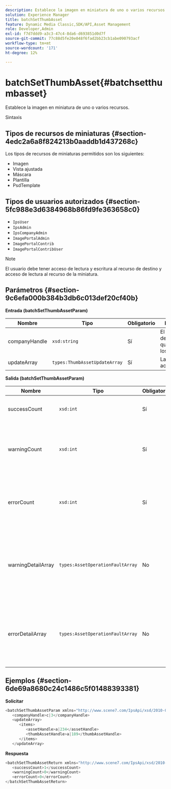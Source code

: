 ```yaml
---
description: Establece la imagen en miniatura de uno o varios recursos.
solution: Experience Manager
title: batchSetThumbAsset
feature: Dynamic Media Classic,SDK/API,Asset Management
role: Developer,Admin
exl-id: f7d7ddd9-a3c3-47c4-8da6-d693851d0d7f
source-git-commit: 77c88d5fe20e048f6fad2bb23cb1abe090793acf
workflow-type: tm+mt
source-wordcount: '171'
ht-degree: 12%

---
```


# batchSetThumbAsset{#batchsetthumbasset}

Establece la imagen en miniatura de uno o varios recursos.

Sintaxis

## Tipos de recursos de miniaturas {#section-4edc2a6a8f824213b0aaddb1d437268c}

Los tipos de recursos de miniaturas permitidos son los siguientes:

* Imagen
* Vista ajustada
* Máscara
* Plantilla
* PsdTemplate

## Tipos de usuarios autorizados {#section-5fc988e3d6384968b86fd9fe363658c0}

* `IpsUser`
* `IpsAdmin`
* `IpsCompanyAdmin`
* `ImagePortalAdmin`
* `ImagePortalContrib`
* `ImagePortalContribUser`

>[!NOTE]
>
>El usuario debe tener acceso de lectura y escritura al recurso de destino y acceso de lectura al recurso de la miniatura.

## Parámetros {#section-9c6efa000b384b3db6c013def20cf40b}

**Entrada (batchSetThumbAssetParam)**

| Nombre | Tipo | Obligatorio | Descripción |
|---|---|---|---|
| companyHandle | `xsd:string` | Sí | El identificador de la compañía que contiene los recursos. |
| updateArray | `types:ThumbAssetUpdateArray` | Sí | La matriz de actualizaciones. |

**Salida (batchSetThumbAssetParam)**

| Nombre | Tipo | Obligatorio | Descripción |
|---|---|---|---|
| successCount | `xsd:int` | Sí | El número de miniaturas configuradas correctamente. |
| warningCount | `xsd:int` | Sí | El número de advertencias generadas cuando la operación intentó establecer las miniaturas. |
| errorCount | `xsd:int` | Sí | El número de errores generados cuando la operación intentó establecer las miniaturas. |
| warningDetailArray | `types:AssetOperationFaultArray` | No | Matriz de detalles asociados con los recursos que generaron advertencias cuando la operación intentó aplicar las actualizaciones. |
| errorDetailArray | `types:AssetOperationFaultArray` | No | Matriz de detalles asociados con los recursos que generaron errores cuando la operación intentó aplicar las actualizaciones. |

## Ejemplos {#section-6de69a8680c24c1486c5f01488393381}

**Solicitar**

```java
<batchSetThumbAssetParam xmlns="http://www.scene7.com/IpsApi/xsd/2010-01-31">
   <companyHandle>c|3</companyHandle>
   <updateArray>
      <items>
         <assetHandle>a|234</assetHandle>
         <thumbAssetHandle>a|189</thumbAssetHandle>
      </items>
   </updateArray>
```

**Respuesta**

```java
<batchSetThumbAssetReturn xmlns="http://www.scene7.com/IpsApi/xsd/2010-01-31">
   <successCount>1</successCount>
   <warningCount>0</warningCount>
   <errorCount>0</errorCount>
</batchSetThumbAssetReturn>
```

